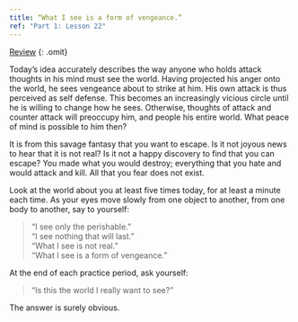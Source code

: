 ```yaml
---
title: “What I see is a form of vengeance.”
ref: "Part 1: Lesson 22"
---
```


<a class="hide-review" href="/acim/workbook/l055/#l022">Review</a>
{: .omit}

Today’s idea accurately describes the way anyone who holds attack
thoughts in his mind must see the world. Having projected his anger onto
the world, he sees vengeance about to strike at him. His own attack is
thus perceived as self defense. This becomes an increasingly vicious
circle until he is willing to change how he sees. Otherwise, thoughts of
attack and counter attack will preoccupy him, and people his entire
world. What peace of mind is possible to him then?

It is from this savage fantasy that you want to escape. Is it not joyous
news to hear that it is not real? Is it not a happy discovery to find
that you can escape? You made what you would destroy; everything that
you hate and would attack and kill. All that you fear does not exist.

Look at the world about you at least five times today, for at least a
minute each time. As your eyes move slowly from one object to another,
from one body to another, say to yourself:

> “I see only the perishable.”<br/>
> “I see nothing that will last.”<br/>
> “What I see is not real.”<br/>
> “What I see is a form of vengeance.”

At the end of each practice period, ask yourself:

> “Is this the world I really want to see?”

The answer is surely obvious.

